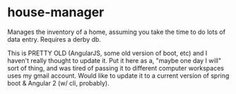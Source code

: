 # house-manager
Manages the inventory of a home, assuming you take the time to do lots of data entry. Requires a derby db. 

This is PRETTY OLD (AngularJS, some old version of boot, etc) and I haven't really thought to update it. Put it here as a, "maybe one day I will" sort of thing, and was tired of passing it to different computer workspaces uses my gmail account. Would like to update it to a current version of spring boot & Angular 2 (w/ cli, probably).
